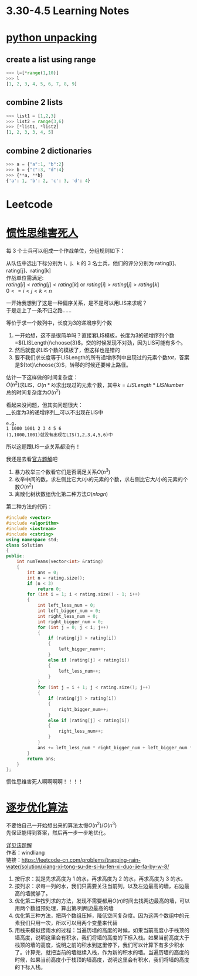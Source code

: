 # 3.30-4.5 Learning Notes

# [python unpacking](https://zhuanlan.zhihu.com/p/41968260)
## create a list using range
```python
>>> l=[*range(1,10)]
>>> l
[1, 2, 3, 4, 5, 6, 7, 8, 9]
```
## combine 2 lists
```python
>>> list1 = [1,2,3]
>>> list2 = range(3,6)
>>> [*list1, *list2]
[1, 2, 3, 3, 4, 5]
```
## combine 2 dictionaries
```python
>>> a = {"a":1, "b":2}
>>> b = {"c":3, "d":4}
>>> {**a, **b}
{'a': 1, 'b': 2, 'c': 3, 'd': 4}
```
# Leetcode
# [惯性思维害死人](https://leetcode-cn.com/problems/count-number-of-teams/)
每 3 个士兵可以组成一个作战单位，分组规则如下：

从队伍中选出下标分别为 i、j、k 的 3 名士兵，他们的评分分别为 rating[i]、rating[j]、rating[k]  
作战单位需满足:  
$rating[i] < rating[j] < rating[k]$ or $rating[i] > rating[j] > rating[k]$  
$0 <= i < j < k < n$

一开始我想到了这是一种偏序关系，是不是可以用LIS来求呢？  
于是走上了一条不归之路......

等价于求一个数列中，长度为3的递增序列个数

1. 一开始想，这不是很简单吗？直接套LIS模板，长度为3的递增序列个数=${LISLength}\choose{3}$。交的时候发现不对劲，因为LIS可能有多个。
2. 然后就套求LIS个数的模板了，但这样也是错的
3. 要不我们求长度等于LISLength的所有递增序列中出现过的元素个数$tot$，答案是${tot}\choose{3}$，转移的时候还要带上路径。  

估计一下这样做的时间复杂度：  
$O(n^2)$求LIS，$O(n*k)$求出现过的元素个数，其中$k=LISLength*LISNumber$  
总的时间复杂度为$O(n^2)$

看起来没问题，但其实问题很大：  
__长度为3的递增序列__可以不出现在LIS中
```
e.g.
1 1000 1001 2 3 4 5 6
(1,1000,1001)就没有出现在LIS(1,2,3,4,5,6)中
```
所以这题跟LIS一点关系都没有！

我还是去看[官方题解](https://leetcode-cn.com/problems/count-number-of-teams/solution/tong-ji-zuo-zhan-dan-wei-shu-by-leetcode-solution/)吧  
1. 暴力枚举三个数看它们是否满足关系$O(n^3)$
2. 枚举中间的数，求左侧比它大/小的元素的个数，求右侧比它大/小的元素的个数$O(n^2)$
3. 离散化树状数组优化第二种方法$O(nlogn)$

第二种方法的代码：
```cpp
#include <vector>
#include <algorithm>
#include <iostream>
#include <cstring>
using namespace std;
class Solution
{
public:
    int numTeams(vector<int> &rating)
    {
        int ans = 0;
        int n = rating.size();
        if (n < 3)
            return 0;
        for (int i = 1; i < rating.size() - 1; i++)
        {
            int left_less_num = 0;
            int left_bigger_num = 0;
            int right_less_num = 0;
            int right_bigger_num = 0;
            for (int j = 0; j < i; j++)
            {
                if (rating[j] > rating[i])
                {
                    left_bigger_num++;
                }
                else if (rating[j] < rating[i])
                {
                    left_less_num++;
                }
            }
            for (int j = i + 1; j < rating.size(); j++)
            {
                if (rating[j] > rating[i])
                {
                    right_bigger_num++;
                }
                else if (rating[j] < rating[i])
                {
                    right_less_num++;
                }
            }
            ans += left_less_num * right_bigger_num + left_bigger_num * right_less_num;
        }
        return ans;
    }
};
```
惯性思维害死人啊啊啊啊！！！！
# [逐步优化算法](https://leetcode-cn.com/problems/trapping-rain-water/)

不要怕自己一开始想出来的算法太慢$O(n^2)/O(n^3)$  
先保证能得到答案，然后再一步一步地优化。

[详见该题解](https://leetcode-cn.com/problems/trapping-rain-water/solution/xiang-xi-tong-su-de-si-lu-fen-xi-duo-jie-fa-by-w-8/)   
作者：windliang  
链接：https://leetcode-cn.com/problems/trapping-rain-water/solution/xiang-xi-tong-su-de-si-lu-fen-xi-duo-jie-fa-by-w-8/  

1. 按行求：就是先求高度为 1 的水，再求高度为 2 的水，再求高度为 3 的水。
2. 按列求：求每一列的水，我们只需要关注当前列，以及左边最高的墙，右边最高的墙就够了。
3. 优化第二种按列求的方法，发现不需要都用$O(n)$时间去找两边最高的墙，可以用两个数组预处理，算出第$i$列两边最高的墙
4. 优化第三种方法，把两个数组压掉，降低空间复杂度。因为这两个数组中的元素我们只用一次，所以可以用两个变量来代替
5. 用栈来模拟接雨水的过程：当遍历墙的高度的时候，如果当前高度小于栈顶的墙高度，说明这里会有积水，我们将墙的高度的下标入栈。如果当前高度大于栈顶的墙的高度，说明之前的积水到这里停下，我们可以计算下有多少积水了。计算完，就把当前的墙继续入栈，作为新的积水的墙。当遍历墙的高度的时候，如果当前高度小于栈顶的墙高度，说明这里会有积水，我们将墙的高度的下标入栈。


